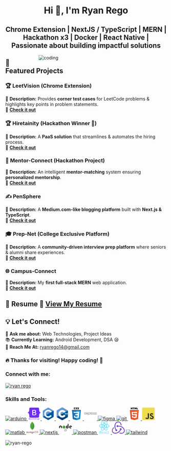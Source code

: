 <h1 align="center">Hi 👋, I'm Ryan Rego</h1>
<h2 align="center">Chrome Extension | NextJS / TypeScript | MERN | Hackathon x3 | Docker | React Native | Passionate about building impactful solutions</h2>
<img align="right" alt="coding" width="400" src="https://user-images.githubusercontent.com/55389276/140866485-8fb1c876-9a8f-4d6a-98dc-08c4981eaf70.gif"/>

<h2>🚀 Featured Projects</h2>

### 🏆 **LeetVision** (Chrome Extension)  
📌 **Description:** Provides **corner test cases** for LeetCode problems & highlights key points in problem statements.  
🔗 **[Check it out](https://github.com/RYAN-REGO/LeetVision_Extension)**  

### 🏆 **Hiretainity** (Hackathon Winner 🥇)  
📌 **Description:** A **PaaS solution** that streamlines & automates the hiring process.  
🔗 **[Check it out](https://github.com/RYAN-REGO/Alphabyte-Hiretainity)**  

### 🎯 **Mentor-Connect** (Hackathon Project)  
📌 **Description:** An intelligent **mentor-matching** system ensuring **personalized mentorship**.  
🔗 **[Check it out](https://github.com/RYAN-REGO/HM0052_MernMaestros)**  

### ✍️ **PenSphere**  
📌 **Description:** A **Medium.com-like blogging platform** built with **Next.js & TypeScript**.  
🔗 **[Check it out](https://github.com/RYAN-REGO/PenSphere)**  

### 🎓 **Prep-Net** (College Exclusive Platform)  
📌 **Description:** A **community-driven interview prep platform** where seniors & alumni share experiences.  
🔗 **[Check it out](https://github.com/RYAN-REGO/Prep-Net)**  

### 🌐 **Campus-Connect**  
📌 **Description:** My **first full-stack MERN** web application.  
🔗 **[Check it out](https://github.com/RYAN-REGO/Campus-Connect_N)**  



## 📄 **Resume** 📌 **[View My Resume](https://drive.google.com/drive/folders/17qxM19z819mcIZRZvY6m_00zqEz4Navr?usp=sharing)**  

## 💡 Let's Connect!  
💬 **Ask me about:** Web Technologies, Project Ideas  
📚 **Currently Learning:** Android Development, DSA 😪  
📩 **Reach Me At:** [ryanrego14@gmail.com](mailto:ryanrego14@gmail.com)  



### 🔥 Thanks for visiting! Happy coding! 🚀  

<h3 align="left">Connect with me:</h3>
<p align="left">
<a href="https://linkedin.com/in/ryan-rego-pccoe" target="blank"><img align="center" src="https://raw.githubusercontent.com/rahuldkjain/github-profile-readme-generator/master/src/images/icons/Social/linked-in-alt.svg" alt="ryan rego" height="30" width="40" /></a>
</p>

<h3 align="left">Skills and Tools:</h3>
<p align="left"> <a href="https://www.arduino.cc/" target="_blank" rel="noreferrer"> <img src="https://cdn.worldvectorlogo.com/logos/arduino-1.svg" alt="arduino" width="40" height="40"/> </a> <a href="https://getbootstrap.com" target="_blank" rel="noreferrer"> <img src="https://raw.githubusercontent.com/devicons/devicon/master/icons/bootstrap/bootstrap-plain-wordmark.svg" alt="bootstrap" width="40" height="40"/> </a> <a href="https://www.cprogramming.com/" target="_blank" rel="noreferrer"> <img src="https://raw.githubusercontent.com/devicons/devicon/master/icons/c/c-original.svg" alt="c" width="40" height="40"/> </a> <a href="https://www.w3schools.com/cpp/" target="_blank" rel="noreferrer"> <img src="https://raw.githubusercontent.com/devicons/devicon/master/icons/cplusplus/cplusplus-original.svg" alt="cplusplus" width="40" height="40"/> </a> <a href="https://www.w3schools.com/css/" target="_blank" rel="noreferrer"> <img src="https://raw.githubusercontent.com/devicons/devicon/master/icons/css3/css3-original-wordmark.svg" alt="css3" width="40" height="40"/> </a> <a href="https://expressjs.com" target="_blank" rel="noreferrer"> <img src="https://raw.githubusercontent.com/devicons/devicon/master/icons/express/express-original-wordmark.svg" alt="express" width="40" height="40"/> </a> <a href="https://www.figma.com/" target="_blank" rel="noreferrer"> <img src="https://www.vectorlogo.zone/logos/figma/figma-icon.svg" alt="figma" width="40" height="40"/> </a> <a href="https://git-scm.com/" target="_blank" rel="noreferrer"> <img src="https://www.vectorlogo.zone/logos/git-scm/git-scm-icon.svg" alt="git" width="40" height="40"/> </a> <a href="https://www.w3.org/html/" target="_blank" rel="noreferrer"> <img src="https://raw.githubusercontent.com/devicons/devicon/master/icons/html5/html5-original-wordmark.svg" alt="html5" width="40" height="40"/> </a> <a href="https://developer.mozilla.org/en-US/docs/Web/JavaScript" target="_blank" rel="noreferrer"> <img src="https://raw.githubusercontent.com/devicons/devicon/master/icons/javascript/javascript-original.svg" alt="javascript" width="40" height="40"/> </a> <a href="https://www.mathworks.com/" target="_blank" rel="noreferrer"> <img src="https://upload.wikimedia.org/wikipedia/commons/2/21/Matlab_Logo.png" alt="matlab" width="40" height="40"/> </a> <a href="https://www.mongodb.com/" target="_blank" rel="noreferrer"> <img src="https://raw.githubusercontent.com/devicons/devicon/master/icons/mongodb/mongodb-original-wordmark.svg" alt="mongodb" width="40" height="40"/> </a> <a href="https://nextjs.org/" target="_blank" rel="noreferrer"> <img src="https://cdn.worldvectorlogo.com/logos/nextjs-2.svg" alt="nextjs" width="40" height="40"/> </a> <a href="https://nodejs.org" target="_blank" rel="noreferrer"> <img src="https://raw.githubusercontent.com/devicons/devicon/master/icons/nodejs/nodejs-original-wordmark.svg" alt="nodejs" width="40" height="40"/> </a> <a href="https://postman.com" target="_blank" rel="noreferrer"> <img src="https://www.vectorlogo.zone/logos/getpostman/getpostman-icon.svg" alt="postman" width="40" height="40"/> </a> <a href="https://reactjs.org/" target="_blank" rel="noreferrer"> <img src="https://raw.githubusercontent.com/devicons/devicon/master/icons/react/react-original-wordmark.svg" alt="react" width="40" height="40"/> </a> <a href="https://redux.js.org" target="_blank" rel="noreferrer"> <img src="https://raw.githubusercontent.com/devicons/devicon/master/icons/redux/redux-original.svg" alt="redux" width="40" height="40"/> </a> <a href="https://tailwindcss.com/" target="_blank" rel="noreferrer"> <img src="https://www.vectorlogo.zone/logos/tailwindcss/tailwindcss-icon.svg" alt="tailwind" width="40" height="40"/> </a> </p>

<p><img align="center" src="https://github-readme-stats.vercel.app/api/top-langs?username=ryan-rego&show_icons=true&locale=en&layout=compact" alt="ryan-rego" /></p>
